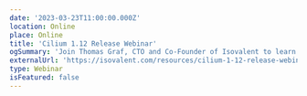```yaml
---
date: '2023-03-23T11:00:00.000Z'
location: Online
place: Online
title: 'Cilium 1.12 Release Webinar'
ogSummary: 'Join Thomas Graf, CTO and Co-Founder of Isovalent to learn more about the latest and greatest open source and enterprise features of Isovalent Cilium Enterprise.'
externalUrl: 'https://isovalent.com/resources/cilium-1-12-release-webinar/'
type: Webinar
isFeatured: false
---
```

